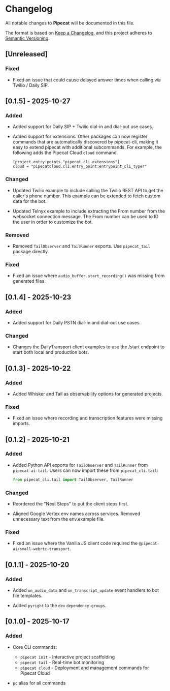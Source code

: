 # Changelog

All notable changes to **Pipecat** will be documented in this file.

The format is based on [Keep a Changelog](https://keepachangelog.com/en/1.0.0/),
and this project adheres to [Semantic Versioning](https://semver.org/spec/v2.0.0.html).

## [Unreleased]

### Fixed

- Fixed an issue that could cause delayed answer times when calling via Twilio
  / Daily SIP.

## [0.1.5] - 2025-10-27

### Added

- Added support for Daily SIP + Twilio dial-in and dial-out use cases.

- Added support for extensions. Other packages can now register commands that
  are automatically discovered by pipecat-cli, making it easy to extend pipecat
  with additional subcommands. For example, the following adds the Pipecat Cloud
  `cloud` command.

  ```
  [project.entry-points."pipecat_cli.extensions"]
  cloud = "pipecatcloud.cli.entry_point:entrypoint_cli_typer"
  ```

### Changed

- Updated Twilio example to include calling the Twilio REST API to get the
  caller's phone number. This example can be extended to fetch custom data for
  the bot.

- Updated Telnyx example to include extracting the From number from the
  websocket connection message. The From number can be used to ID the user in
  order to customize the bot.

### Removed

- Removed `TailObserver` and `TailRunner` exports. Use `pipecat_tail` package
  directly.

### Fixed

- Fixed an issue where `audio_buffer.start_recording()` was missing from
  generated files.

## [0.1.4] - 2025-10-23

### Added

- Added support for Daily PSTN dial-in and dial-out use cases.

### Changed

- Changes the DailyTransport client examples to use the /start endpoint to
  start both local and production bots.

## [0.1.3] - 2025-10-22

### Added

- Added Whisker and Tail as observability options for generated projects.

### Fixed

- Fixed an issue where recording and transcription features were missing
  imports.

## [0.1.2] - 2025-10-21

### Added

- Added Python API exports for `TailObserver` and `TailRunner` from
  `pipecat-ai-tail`. Users can now import these from `pipecat_cli.tail`:
  ```python
  from pipecat_cli.tail import TailObserver, TailRunner
  ```

### Changed

- Reordered the "Next Steps" to put the client steps first.

- Aligned Google Vertex env names across services. Removed unnecessary text
  from the env.example file.

### Fixed

- Fixed an issue where the Vanilla JS client code required the
  `@pipecat-ai/small-webrtc-transport`.

## [0.1.1] - 2025-10-20

### Added

- Added `on_audio_data` and `on_transcript_update` event handlers to bot file
  templates.

- Added `pyright` to the `dev` `dependency-groups`.

## [0.1.0] - 2025-10-17

### Added

- Core CLI commands:

  - `pipecat init` - Interactive project scaffolding
  - `pipecat tail` - Real-time bot monitoring
  - `pipecat cloud` - Deployment and management commands for Pipecat Cloud

- `pc` alias for all commands
